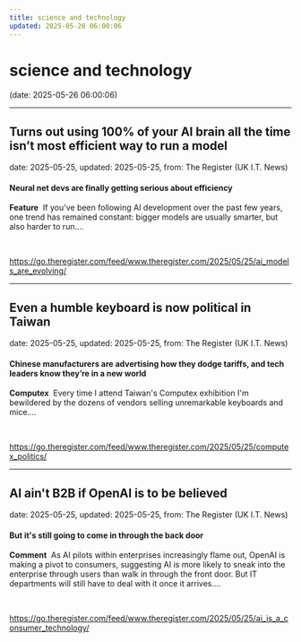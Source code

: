 ```yaml
---
title: science and technology
updated: 2025-05-26 06:00:06
---
```


# science and technology

(date: 2025-05-26 06:00:06)

---

## Turns out using 100% of your AI brain all the time isn’t most efficient way to run a model

date: 2025-05-25, updated: 2025-05-25, from: The Register (UK I.T. News)

<h4>Neural net devs are finally getting serious about efficiency</h4> <p><strong>Feature</strong>  If you&#39;ve been following AI development over the past few years, one trend has remained constant: bigger models are usually smarter, but also harder to run.…</p> 

<br> 

<https://go.theregister.com/feed/www.theregister.com/2025/05/25/ai_models_are_evolving/>

---

## Even a humble keyboard is now political in Taiwan

date: 2025-05-25, updated: 2025-05-25, from: The Register (UK I.T. News)

<h4>Chinese manufacturers are advertising how they dodge tariffs, and tech leaders know they’re in a new world</h4> <p><strong>Computex</strong>  Every time I attend Taiwan&#39;s Computex exhibition I&#39;m bewildered by the dozens of vendors selling unremarkable keyboards and mice.…</p> 

<br> 

<https://go.theregister.com/feed/www.theregister.com/2025/05/25/computex_politics/>

---

## AI ain't B2B if OpenAI is to be believed

date: 2025-05-25, updated: 2025-05-25, from: The Register (UK I.T. News)

<h4>But it&#39;s still going to come in through the back door</h4> <p><strong>Comment</strong>  As AI pilots within enterprises increasingly flame out, OpenAI is making a pivot to consumers, suggesting AI is more likely to sneak into the enterprise through users than walk in through the front door. But IT departments will still have to deal with it once it arrives.…</p> 

<br> 

<https://go.theregister.com/feed/www.theregister.com/2025/05/25/ai_is_a_consumer_technology/>

